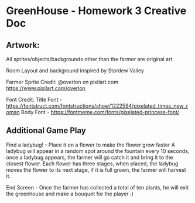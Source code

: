 # GreenHouse - Homework 3 Creative Doc

## Artwork:

All sprites/objects/backgrounds other than the farmer are original art

Room Layout and background inspired by Stardew Valley

Farmer Sprite Credit: @overlon on pixilart.com
						https://www.pixilart.com/overlon 

Font Credit: 
Title Font - https://fontstruct.com/fontstructions/show/1222594/pixelated_times_new_roman
Body Font - https://fontmeme.com/fonts/pixelated-princess-font/

## Additional Game Play

Find a ladybug! - Place it on a flower to make the flower grow faster 
A ladybug will appear in a random spot around the fountain every 10 seconds, once a ladybug appears, the farmer will go catch it and bring it to the closest flower. 
Each flower has three stages, when placed, the ladybug moves the flower to its next stage, if it is full grown, the farmer will harvest it. 

End Screen - Once the farmer has collected a total of ten plants, he will exit the greenhouse and make a bouquet for the player :)
